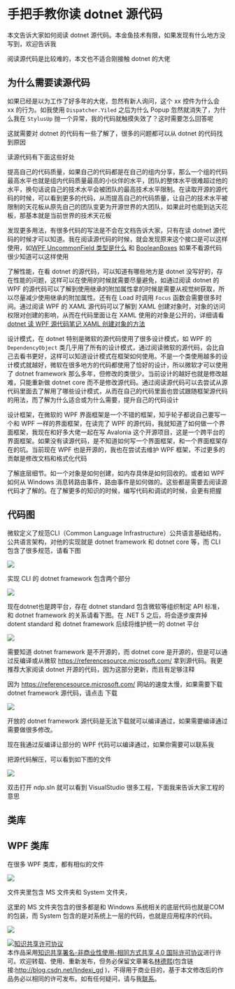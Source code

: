 
# 手把手教你读 dotnet 源代码

本文告诉大家如何阅读 dotnet 源代码。本金鱼技术有限，如果发现有什么地方没写到，欢迎告诉我

<!--more-->


<!-- CreateTime:2018/8/10 19:16:52 -->

<!-- csdn -->
<!-- 标签：C#,dotnet-framework,源代码分析，dotnetframework ，WPF -->
<div id="toc"></div>

<!-- 草稿 -->

阅读源代码是比较难的，本文也不适合刚接触 dotnet 的大佬


## 为什么需要读源代码

如果已经是以为工作了好多年的大佬，忽然有新人询问，这个 xx 控件为什么会 xx 的行为。如我使用 `Dispatcher.Yiled` 之后为什么 Popup 忽然就消失了，为什么我在 `StylusUp` 抛一个异常，我的代码就触摸失效了？这时需要怎么回答呢

这就需要对 dotnet 的代码有一些了解了，很多的问题都可以从 dotnet 的代码找到原因

读源代码有下面这些好处

提高自己的代码质量，如果自己的代码都是在自己的组内分享，那么一个组的代码最高水平也就是组内代码质量最高的小伙伴的水平，团队的整体水平很难超过他的水平，换句话说自己的技术水平会被团队的最高技术水平限制。在读取开源的源代码的时候，可以看到更多的代码，从而提高自己的代码质量，让自己的技术水平被限制的天花板从原先自己的团队变更为开源世界的大团队，如果此时也能到达天花板，那基本就是当前世界的技术天花板

发现更多用法，有很多代码的写法是不会在文档告诉大家，只有在读 dotnet 源代码的时候才可以知道。我在阅读源代码的时候，就会发现原来这个接口是可以这样使用，如[WPF UncommonField 类型是什么](https://lindexi.gitee.io/post/WPF-UncommonField-%E7%B1%BB%E5%9E%8B%E6%98%AF%E4%BB%80%E4%B9%88.html ) 和 [BooleanBoxes](https://referencesource.microsoft.com/#WindowsBase/Base/MS/Internal/KnownBoxes.cs) 如果不看源代码很少知道可以这样使用

了解性能，在看 dotnet 的源代码，可以知道有哪些地方是 dotnet 没写好的，存在性能的问题，这样可以在使用的时候就需要尽量避免，如通过阅读 dotnet 的 WPF 的源代码可以了解到使用继承的附加属性拿的时候是需要从视觉树获取，所以尽量减少使用继承的附加属性。还有在 Load 时调用 `Focus` 函数会需要很多时间。通过阅读 WPF 的 XAML 源代码可以了解到 XAML 创建对象时，对象的访问权限对创建的影响，从而在代码里面让在 XAML 使用的对象是公开的，详细请看 [dotnet 读 WPF 源代码笔记 XAML 创建对象的方法](https://blog.lindexi.com/post/dotnet-%E8%AF%BB-WPF-%E6%BA%90%E4%BB%A3%E7%A0%81%E7%AC%94%E8%AE%B0-XAML-%E5%88%9B%E5%BB%BA%E5%AF%B9%E8%B1%A1%E7%9A%84%E6%96%B9%E6%B3%95.html )

设计模式，在 dotnet 特别是微软的源代码使用了很多设计模式，如 WPF 的 `DependencyObject` 类几乎用了所有的设计模式，通过阅读微软的源代码，会比自己去看书更好，这样可以知道设计模式在框架如何使用。不是一个类使用越多的设计模式就越好，微软在很多地方的代码都使用了恰好的设计，所以微软才可以使用了 dotnet framework 那么多年，但修改的类很少。当前设计的越好也就是修改越难，只能重新做 dotnet core 而不是修改源代码。通过阅读源代码可以去尝试从源代码里面去了解用了哪些设计模式，从而在自己的代码里面也尝试跟随框架源代码的用法，而了解为什么适合或为什么需要，提升自己的代码设计

设计框架，在微软的 WPF 界面框架是一个不错的框架，知乎轮子都说自己要写一个和 WPF 一样的界面框架，在读完了 WPF 的源代码，我就知道了如何做一个界面框架，我现在和好多大佬一起在写 Avalonia 这个开源项目，这是一个跨平台的界面框架。如果没有读源代码，是不知道如何写一个界面框架，和一个界面框架存在的坑。当前现在 WPF 也是开源的，我也在尝试去维护 WPF 框架，不过更多的贡献是修改文档和格式化代码

了解底层细节。如一个对象是如何创建，如内存具体是如何回收的。或者如 WPF 如何从 Windows 消息转路由事件，路由事件是如何做的。这些都是需要去阅读源代码才了解的。在了解更多的知识的时候，编写代码和调试的时候，会更有把握

## 代码图

微软定义了规范CLI（Common Language Infrastructure）公共语言基础结构，公共语言架构，对他的实现就是 dotnet framework 和 dotnet core 等，而 CLI 包含了很多规范，请看下图

<!-- ![](image/手把手教你读 dotnet framework 源代码/手把手教你读 dotnet framework 源代码0.png) -->

![](http://image.acmx.xyz/lindexi%2F201867185411430.jpg)

实现 CLI 的 dotnet framework 包含两个部分

<!-- ![](image/手把手教你读 dotnet framework 源代码/手把手教你读 dotnet framework 源代码1.png) -->

![](http://image.acmx.xyz/lindexi%2F201867186321733.jpg)

现在dotnet也是跨平台，存在 dotnet standard 包含微软等组织制定 API 标准，和 dotnet framework 的关系请看下图。在 .NET 5 之后，将会逐步废弃掉 dotent standard 和 dotnet framework 后续将维护统一的 dotnet 平台

<!-- ![](image/手把手教你读 dotnet framework 源代码/手把手教你读 dotnet framework 源代码2.png) -->

![](http://image.acmx.xyz/lindexi%2F201867187359989.jpg)

需要知道 dotnet framework 是不开源的，而 dotnet core 是开源的，但是可以通过反编译或从微软 https://referencesource.microsoft.com/ 拿到源代码。我更推荐大家阅读 dotnet 开源的代码，因为这部分更新，而且有足够注释

因为 https://referencesource.microsoft.com/ 网站的速度太慢，如果需要下载 dotnet framework 源代码，请点击 下载

<!-- ![](image/手把手教你读 dotnet framework 源代码/手把手教你读 dotnet framework 源代码4.png) -->

![](http://image.acmx.xyz/lindexi%2F2018671810383099.jpg)

开放的 dotnet framework 源代码是无法下载就可以编译通过，如果需要编译通过需要做很多修改。

现在我通过反编译让部分的 WPF 代码可以编译通过，如果你需要可以联系我

把源代码解压，可以看到如下图的文件

<!-- ![](image/手把手教你读 dotnet framework 源代码/手把手教你读 dotnet framework 源代码5.png) -->

![](http://image.acmx.xyz/lindexi%2F2018671813118112.jpg)

双击打开 ndp.sln 就可以看到 VisualStudio 很多工程，下面我来告诉大家工程的意思

## 类库


## WPF 类库

在很多 WPF 类库，都有相似的文件

<!-- ![](image/手把手教你读 dotnet framework 源代码/手把手教你读 dotnet framework 源代码6.png) -->

![](http://image.acmx.xyz/lindexi%2F2018671822245046.jpg)

文件夹里包含 MS 文件夹和 System 文件夹，

这里的 MS 文件夹包含的很多都是和 Windows 系统相关的底层代码也就是COM的包装，而 System 包含的是对系统上一层的代码，也就是应用程序的代码。



![](http://image.acmx.xyz/lindexi%2F2018612195604848.jpg)





<a rel="license" href="http://creativecommons.org/licenses/by-nc-sa/4.0/"><img alt="知识共享许可协议" style="border-width:0" src="https://licensebuttons.net/l/by-nc-sa/4.0/88x31.png" /></a><br />本作品采用<a rel="license" href="http://creativecommons.org/licenses/by-nc-sa/4.0/">知识共享署名-非商业性使用-相同方式共享 4.0 国际许可协议</a>进行许可。欢迎转载、使用、重新发布，但务必保留文章署名[林德熙](http://blog.csdn.net/lindexi_gd)(包含链接:http://blog.csdn.net/lindexi_gd )，不得用于商业目的，基于本文修改后的作品务必以相同的许可发布。如有任何疑问，请与我[联系](mailto:lindexi_gd@163.com)。